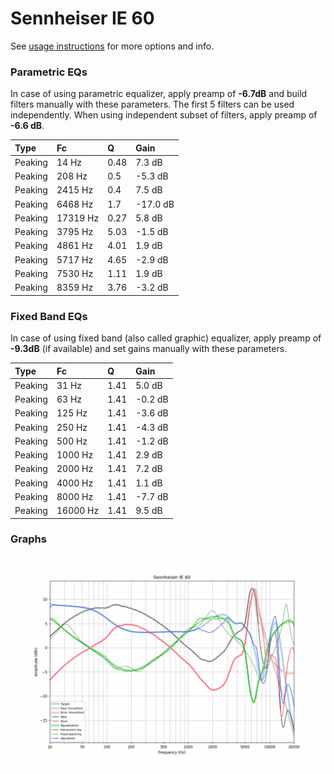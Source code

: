 # Sennheiser IE 60
See [usage instructions](https://github.com/jaakkopasanen/AutoEq#usage) for more options and info.

### Parametric EQs
In case of using parametric equalizer, apply preamp of **-6.7dB** and build filters manually
with these parameters. The first 5 filters can be used independently.
When using independent subset of filters, apply preamp of **-6.6 dB**.

| Type    | Fc       |    Q | Gain     |
|:--------|:---------|:-----|:---------|
| Peaking | 14 Hz    | 0.48 | 7.3 dB   |
| Peaking | 208 Hz   | 0.5  | -5.3 dB  |
| Peaking | 2415 Hz  | 0.4  | 7.5 dB   |
| Peaking | 6468 Hz  | 1.7  | -17.0 dB |
| Peaking | 17319 Hz | 0.27 | 5.8 dB   |
| Peaking | 3795 Hz  | 5.03 | -1.5 dB  |
| Peaking | 4861 Hz  | 4.01 | 1.9 dB   |
| Peaking | 5717 Hz  | 4.65 | -2.9 dB  |
| Peaking | 7530 Hz  | 1.11 | 1.9 dB   |
| Peaking | 8359 Hz  | 3.76 | -3.2 dB  |

### Fixed Band EQs
In case of using fixed band (also called graphic) equalizer, apply preamp of **-9.3dB**
(if available) and set gains manually with these parameters.

| Type    | Fc       |    Q | Gain    |
|:--------|:---------|:-----|:--------|
| Peaking | 31 Hz    | 1.41 | 5.0 dB  |
| Peaking | 63 Hz    | 1.41 | -0.2 dB |
| Peaking | 125 Hz   | 1.41 | -3.6 dB |
| Peaking | 250 Hz   | 1.41 | -4.3 dB |
| Peaking | 500 Hz   | 1.41 | -1.2 dB |
| Peaking | 1000 Hz  | 1.41 | 2.9 dB  |
| Peaking | 2000 Hz  | 1.41 | 7.2 dB  |
| Peaking | 4000 Hz  | 1.41 | 1.1 dB  |
| Peaking | 8000 Hz  | 1.41 | -7.7 dB |
| Peaking | 16000 Hz | 1.41 | 9.5 dB  |

### Graphs
![](./Sennheiser%20IE%2060.png)